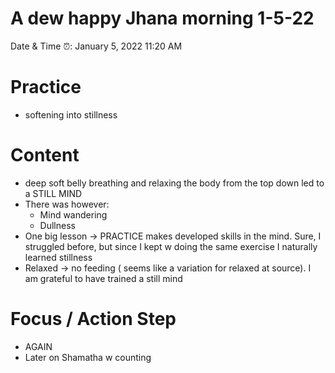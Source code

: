 # A dew happy Jhana morning 1-5-22

Date & Time ⏰: January 5, 2022 11:20 AM

# Practice

- softening into stillness

# Content

- deep soft belly breathing and relaxing the body from the top down led to a STILL MIND
- There was however:
    - Mind wandering
    - Dullness
- One big lesson → PRACTICE makes developed skills in the mind. Sure, I struggled before, but since I kept w doing the same exercise I naturally learned stillness
- Relaxed → no feeding ( seems like a variation for relaxed at source). I am grateful to have trained a still mind

# Focus / Action Step

- AGAIN
- Later on Shamatha w counting